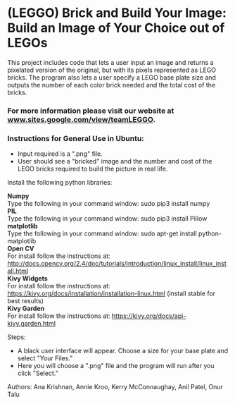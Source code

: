 # (LEGGO) Brick and Build Your Image: Build an Image of Your Choice out of LEGOs
This project includes code that lets a user input an image and returns a pixelated version of the original, but with its pixels represented as LEGO bricks. The program also lets a user specify a LEGO base plate size and outputs the number of each color brick needed and the total cost of the bricks.  

### For more information please visit our website at www.sites.google.com/view/teamLEGGO.

### Instructions for General Use in Ubuntu:  
- Input required is a ".png" file.
- User should see a "bricked" image and the number and cost of the LEGO bricks required to build the picture in real life.


Install the following python libraries:  


**Numpy**  
Type the following in your command window: sudo pip3 install numpy  
**PIL**  
Type the following in your command window: sudo pip3 install Pillow  
**matplotlib**  
Type the following in your command window: sudo apt-get install python-matplotlib  
**Open CV**  
For install follow the instructions at:   http://docs.opencv.org/2.4/doc/tutorials/introduction/linux_install/linux_install.html  
**Kivy Widgets**  
For install follow the instructions at: https://kivy.org/docs/installation/installation-linux.html (install stable for best results)  
**Kivy Garden**  
For install follow the instructions at: https://kivy.org/docs/api-kivy.garden.html  

Steps:
- A black user interface will appear. Choose a size for your base plate and select "Your Files."  
- Here you will choose a ".png" file and the program will run after you click "Select."  

Authors: Ana Krishnan, Annie Kroo, Kerry McConnaughay, Anil Patel, Onur Talu  
